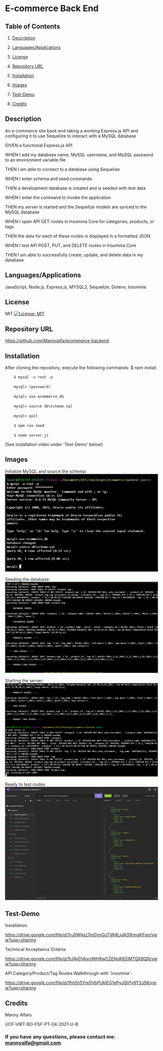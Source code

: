 # E-commerce Back End 

## Table of Contents
1. [Description](#description)

2. [Languages/Applications](#languages-applications)

3. [License](#license)

4. [Repository URL](#repository-url)

5. [Installation](#installation)

6. [Images](#Images)

7. [Test-Demo](#test-demo)

8. [Credits](#credits)

## Description

An e-commerce site back end taking a working Express.js API and configuring it to use
Sequelize to interact with a MySQL database

GIVEN a functional Express.js API

WHEN I add my database name, MySQL username, and MySQL password to an environment variable file

THEN I am able to connect to a database using Sequelize

WHEN I enter schema and seed commands

THEN a development database is created and is seeded with test data

WHEN I enter the command to invoke the application

THEN my server is started and the Sequelize models are synced to the MySQL database

WHEN I open API GET routes in Insomnia Core for categories, products, or tags

THEN the data for each of these routes is displayed in a formatted JSON

WHEN I test API POST, PUT, and DELETE routes in Insomnia Core

THEN I am able to successfully create, update, and delete data in my database

## Languages/Applications

JavaScript, Node.js, Express.js, MYSQL2, Sequelize, Dotenv, Insomnia

## License
MIT [![License: MIT](https://img.shields.io/badge/License-MIT-yellow.svg)](https://opensource.org/licenses/MIT)

## Repository URL
https://github.com/Mannyalfa/ecommerce-backend

## Installation
After cloning the repository, execute the following commands:
	$ npm install
    	
        $ mysql -u root -p
    	
        mysql> (password)
    	
        mysql> use ecommerce_db
    	
        mysql> source db\schema.sql    
    	
        mysql> quit
    	
        $ npm run seed
    	
        $ node server.js

(See installation video under 'Test-Demo' below)


## Images
Initialize MySQL and source the schema:
![screenshot](https://github.com/Mannyalfa/ecommerce-backend/blob/main/images/mysql-setup.jpg)

Seeding the database:
![screenshot](https://github.com/Mannyalfa/ecommerce-backend/blob/main/images/seed-database.jpg)

Starting the server:
![screenshot](https://github.com/Mannyalfa/ecommerce-backend/blob/main/images/start-server.jpg)

Ready to test routes
![screenshot](https://github.com/Mannyalfa/ecommerce-backend/blob/main/images/screenshot.jpg)

## Test-Demo
Installation:

https://drive.google.com/file/d/1ru0Wijqz7mDvnGuTjW4LjuN39rmaKFqn/view?usp=sharing

Technical Acceptance Criteria:

https://drive.google.com/file/d/1tJ4ij014nroNlHKwCZENvK62jMTQX8QN/view?usp=sharing

API Category/Product/Tag Routes Walkthrough with 'Insomnia':

https://drive.google.com/file/d/1fm5h5Yre5VbPUklEG1ePyJQVfy9Y3J58/view?usp=sharing
    

## Credits
Manny Alfaro

UCF-VIRT-BO-FSF-PT-04-2021-U-B


### If you have any questions, please contact me: mannyalfa@gmail.com